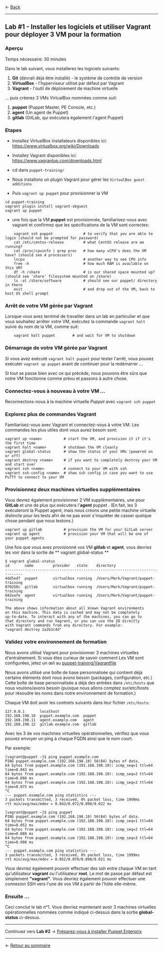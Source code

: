 

<- [Back](/README.md#labs)

---

## **Lab #1** - Installer les logiciels et utiliser Vagrant pour déployer 3 VM pour la formation



### Aperçu

Temps nécessaire: 30 minutes

Dans le lab suivant, vous installerez les logiciels suivants:

1. **Git** (devrait déjà être installé) - le système de contrôle de version
2. **VirtualBox** - l'hyperviseur utilisé par défaut par Vagrant
3. **Vagrant** - l'outil de déploiement de machine virtuelle

... puis créerez 3 VMs VirtualBox nommées comme suit:

1. **puppet** (Puppet Master, PE Console, etc.)
3. **agent** (Un agent de Puppet)
2. **gitlab** (GitLab, qui exécutera également l'agent Puppet)

### Etapes
* Installez VirtualBox
  installateurs disponibles ici: <https://www.virtualbox.org/wiki/Downloads>

* Installez Vagrant
  disponibles ici: <https://www.vagrantup.com/downloads.html>

* cd dans `puppet-training/`

* Nous installons un plugin Vagrant pour gérer les `VirtualBox guest additions`

* Puis `vagrant up puppet` pour provisionner la VM

```
cd puppet-training
vagrant plugin install vagrant-vbguest
vagrant up puppet
```

* une fois que la VM **puppet** est provisionnée, familiarisez-vous avec vagrant et confirmez que les spécifications de la VM sont correctes:

```
    vagrant ssh puppet              # to verify that you are able to login (should not be prompted for password)
    cat /etc/centos-release         # what CentOS release are we running?
    cat /proc/cpuinfo | grep proc   # how many vCPU's does the VM have? (should see 4 processors)
    lscpu                           # another way to see CPU info
    free -h                         # how much RAM is available on this VM?
    df -h /share                    # is our shared space mounted up? (should see 'share' filesystem mounted on /share)
    ls -al /share/software          # should see our puppet/ directory in there
    exit                            # and drop out of the VM, back to host OS shell prompt
```

### Arrêt de votre VM gérée par Vagrant

Lorsque vous avez terminé de travailler dans un lab en particulier et que vous souhaitez arrêter votre VM, exécutez la commande `vagrant halt` suivie du nom de la VM, comme suit:

```
    vagrant halt puppet        # and wait for VM to shutdown
```

### Démarrage de votre VM gérée par Vagrant

Si vous avez exécuté  `vagrant halt puppet` pour tester l'arrêt, vous pouvez exécuter `vagrant up puppet` avant de continuer pour la redémarrer ...

Si tout se passe bien avec ce qui précède, nous pouvons être sûrs que notre VM fonctionne comme prévu et passons à autre chose.

### Connectez-vous à nouveau à votre VM ...

Reconnectons-nous à la machine virtuelle *Puppet* avec `vagrant ssh puppet`


### Explorez plus de commandes Vagrant

Familiarisez-vous avec Vagrant et connectez-vous à votre VM. Les commandes les plus utiles dont vous aurez besoin sont:
```
vagrant up <name>          # start the VM, and provision it if it's the first time
vagrant halt <name>        # shutdown the VM cleanly
vagrant global-status      # show the status of your VMs (powered on or off)
vagrant destroy <name>     # if you want to completely destroy your VM and start over
vagrant ssh <name>         # connect to your VM with ssh
vagrant ssh-config <name>  # show ssh config in case you want to use PuTTY to connect to your VM
```

### Provisionnez deux machines virtuelles supplémentaires

Vous devrez également provisionner 2 VM supplémentaires, une pour **GitLab** et une de plus qui exécutera l'**agent** puppet . (En fait, les 3 exécuteront la Puppet agent, mais nous créons une petite machine virtuelle distincte pour les tests afin de ne pas avoir s'inquiéter de casser quelque chose pendant que nous testons.)

```
vagrant up gitlab          # provision the VM for your GitLab server
vagrant up agent           # provision your VM that will be one of your puppet agents
```

Une fois que vous avez provisionné vos VM **gitlab** et **agent**, vous devriez les voir dans la sortie de ** vagrant global-status **


```
$ vagrant global-status
id       name         provider   state    directory
------------------------------------------------------------------------------
4dd5ed7  puppet       virtualbox running  /Users/Mark/Vagrant/puppet-training
070258c  gitlab       virtualbox running  /Users/Mark/Vagrant/puppet-training
682eafe  agent        virtualbox running  /Users/Mark/Vagrant/puppet-training

The above shows information about all known Vagrant environments
on this machine. This data is cached and may not be completely
up-to-date. To interact with any of the machines, you can go to
that directory and run Vagrant, or you can use the ID directly
with Vagrant commands from any directory. For example:
"vagrant destroy 1a2b3c4d"
```

### Validez votre environnement de formation

Nous avons utilisé Vagrant pour provisionner 3 machines virtuelles d'entraînement. Si vous êtes curieux de savoir comment
Les VM sont configurées, jetez un œil au [puppet-training/Vagrantfile](Vagrantfile)

Nous avons utilisé une boîte de base personnalisée qui contient déjà certains éléments dont nous avons besoin (packages, configuration, etc.)
Cette boîte de base personnalisée a déjà des entrées dans `/etc/hosts` que nous voulons/avons besoin (puisque nous allons comptez sur/etc/hosts pour résoudre les noms dans notre environnement de formation.)

Chaque VM doit avoir les contnets suivants dans leur fichier `/etc/hosts`:

```
127.0.0.1       localhost
192.168.198.10  puppet.example.com  puppet
192.168.198.11  agent.example.com   agent
192.168.198.12  gitlab.example.com  gitlab
```

Avec les 3 de vos machines virtuelles opérationnelles, vérifiez que vous pouvez envoyer un ping à chaque FQDN ainsi que le nom court.

Par exemple:

```
[vagrant@puppet ~]$ ping puppet.example.com
PING puppet.example.com (192.168.198.10) 56(84) bytes of data.
64 bytes from puppet.example.com (192.168.198.10): icmp_seq=1 ttl=64 time=0.043 ms
64 bytes from puppet.example.com (192.168.198.10): icmp_seq=2 ttl=64 time=0.098 ms
64 bytes from puppet.example.com (192.168.198.10): icmp_seq=3 ttl=64 time=0.075 ms
^C
--- puppet.example.com ping statistics ---
3 packets transmitted, 3 received, 0% packet loss, time 1999ms
rtt min/avg/max/mdev = 0.043/0.072/0.098/0.022 ms

[vagrant@puppet ~]$ ping puppet
PING puppet.example.com (192.168.198.10) 56(84) bytes of data.
64 bytes from puppet.example.com (192.168.198.10): icmp_seq=1 ttl=64 time=0.052 ms
64 bytes from puppet.example.com (192.168.198.10): icmp_seq=2 ttl=64 time=0.088 ms
64 bytes from puppet.example.com (192.168.198.10): icmp_seq=3 ttl=64 time=0.098 ms
^C
--- puppet.example.com ping statistics ---
3 packets transmitted, 3 received, 0% packet loss, time 1999ms
rtt min/avg/max/mdev = 0.052/0.079/0.098/0.021 ms
```

Vous devriez également pouvoir effectuer des ssh entre chaque VM en tant qu'utilisateur **vagrant** ou l'utilisateur **root**. Le mot de passe par défaut est simplement **"vagrant"**. Vous devriez également pouvoir effectuer une connexion SSH vers l'une de vos VM à partir de l'hôte elle-même.

### Ensuite ...

Ceci conclut le lab n°1. Vous devriez maintenant avoir 3 machines virtuelles opérationnelles nommées comme indiqué ci-dessus dans la sortie **global-status** ci-dessus.

---

Continuez vers **Lab #2** -> [Préparez-vous à installer Puppet Enterprix](02-Prep-to-Install-Puppet-Master.md#lab-2)

---

<- [Retour au sommaire](/README.md)
